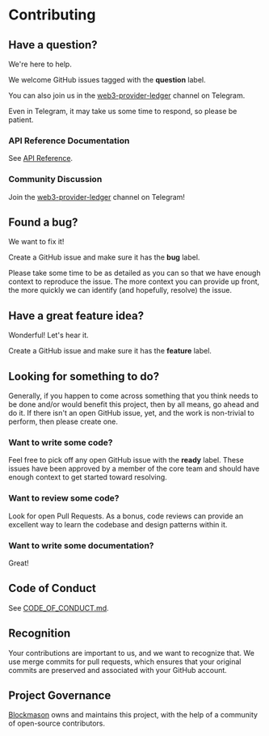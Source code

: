 # Contributing

## Have a question?

We're here to help.

We welcome GitHub issues tagged with the **question** label.

You can also join us in the [web3-provider-ledger][3] channel on Telegram.

Even in Telegram, it may take us some time to respond, so please be patient.

### API Reference Documentation

See [API Reference][1].

### Community Discussion

Join the [web3-provider-ledger][3] channel on Telegram!

## Found a bug?

We want to fix it!

Create a GitHub issue and make sure it has the **bug** label.

Please take some time to be as detailed as you can so that we have enough context
to reproduce the issue. The more context you can provide up front, the more quickly
we can identify (and hopefully, resolve) the issue.

## Have a great feature idea?

Wonderful! Let's hear it.

Create a GitHub issue and make sure it has the **feature** label.

## Looking for something to do?

Generally, if you happen to come across something that you think
needs to be done and/or would benefit this project, then by all
means, go ahead and do it. If there isn't an open GitHub issue,
yet, and the work is non-trivial to perform, then please create
one.

### Want to write some code?

Feel free to pick off any open GitHub issue with the **ready** label.
These issues have been approved by a member of the core team and should
have enough context to get started toward resolving.

### Want to review some code?

Look for open Pull Requests. As a bonus, code reviews can provide an
excellent way to learn the codebase and design patterns within it.

### Want to write some documentation?

Great! 

## Code of Conduct

See [CODE_OF_CONDUCT.md][2].

## Recognition

Your contributions are important to us, and we want to recognize that.
We use merge commits for pull requests, which ensures that your original
commits are preserved and associated with your GitHub account.

## Project Governance

[Blockmason][4] owns and maintains this project, with the help of a
community of open-source contributors.

[1]: https://blockmason.automatic.build/docs/web3-provider-ledger/1.0.2
[2]: https://github.com/blockmason/web3-provider-ledger/blob/master/CODE_OF_CONDUCT.md
[3]: https://t.me/web3_provider_ledger
[4]: https://blockmason.io/
